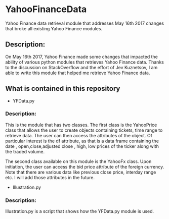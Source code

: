 # YahooFinanceData
Yahoo Finance data retrieval module that addresses May 16th 2017 changes that broke all existing Yahoo Finance modules.

## Description:
On May 16th 2017, Yahoo Finance made some changes that impacted the ability of various python modules that retrieves Yahoo Finance data. 
Thanks to the discussion on StackOverflow and the effort of Jev Kuznetsov, I am able to write this module that helped me retrieve Yahoo
Finance data. 

## What is contained in this repository
* YFData.py
### Description:
This is the module that has two classes. The first class is the YahooPrice class that allows the user to create objects containing tickets, 
time range to retrieve data. The user can then access the attributes of the object. Of particular interest is the df attribute, as that is
a data frame containing the date , open,close,adjusted close , high, low prices of the ticker along with the traded volume. 

The second class available on this module is the YahooFx class. Upon initiation, the user can access the bid price attribute of the foreign 
currency. Note that there are various data like previous close price, interday range etc. I will add those attributes in the future.
* Illustration.py
### Description:
Illustration.py is a script that shows how the YFData.py module is used.
